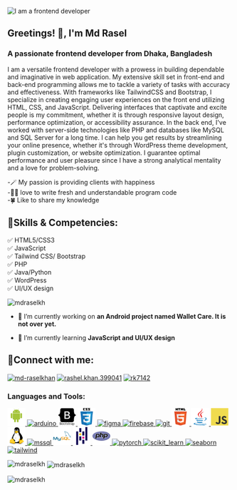 ![I am a frontend developer](https://media.licdn.com/dms/image/D4D16AQHTZmtvAY5c0A/profile-displaybackgroundimage-shrink_350_1400/0/1687081099008?e=1715212800&v=beta&t=dDXBh7tMeOQx8Pw9fVwMxmBHHClfqN_yMiEF-zzTmlE)

## Greetings! 👋, I'm Md Rasel
### A passionate frontend developer from Dhaka, Bangladesh

<p>I am a versatile frontend developer with a prowess in building dependable and imaginative in web application. My extensive skill set in front-end and back-end programming allows me to tackle a variety of tasks with accuracy and effectiveness. With frameworks like TailwindCSS and Bootstrap, I specialize in creating engaging user experiences on the front end utilizing HTML, CSS, and JavaScript. Delivering interfaces that captivate and excite people is my commitment, whether it is through responsive layout design, performance optimization, or accessibility assurance. In the back end, I've worked with server-side technologies like PHP and databases like MySQL and SQL Server for a long time. I can help you get results by streamlining your online presence, whether it's through WordPress theme development, plugin customization, or website optimization. I guarantee optimal performance and user pleasure since I have a strong analytical mentality and a love for problem-solving.</p>

<p>
-🪄 My passion is providing clients with happiness <br>
-👨‍💻 love to write fresh and understandable program code <br>
-🍀 Like to share my knowledge <br>
</p>


## 🤹Skills & Competencies: 
✅ HTML5/CSS3 <br>
✅ JavaScript <br>
✅ Tailwind CSS/ Bootstrap <br>
✅ PHP <br>
✅ Java/Python <br>
✅ WordPress <br>
✅ UI/UX design <br>



<p align="left"> <img src="https://komarev.com/ghpvc/?username=mdraselkh&label=Profile%20views&color=0e75b6&style=flat" alt="mdraselkh" /> </p>

- 🔭 I’m currently working on **an Android project named Wallet Care. It is not over yet.**

- 🌱 I’m currently learning **JavaScript and UI/UX design**

## 🍵Connect with me:
<p align="left">
<a href="https://linkedin.com/in/md-raselkhan" target="blank"><img align="center" src="https://raw.githubusercontent.com/rahuldkjain/github-profile-readme-generator/master/src/images/icons/Social/linked-in-alt.svg" alt="md-raselkhan" height="30" width="40" /></a>
<a href="https://fb.com/rashel.khan.399041" target="blank"><img align="center" src="https://raw.githubusercontent.com/rahuldkjain/github-profile-readme-generator/master/src/images/icons/Social/facebook.svg" alt="rashel.khan.399041" height="30" width="40" /></a>
<a href="https://dribbble.com/rk7142" target="blank"><img align="center" src="https://raw.githubusercontent.com/rahuldkjain/github-profile-readme-generator/master/src/images/icons/Social/dribbble.svg" alt="rk7142" height="30" width="40" /></a>
</p>

<h3 align="left">Languages and Tools:</h3>
<p align="left"> <a href="https://developer.android.com" target="_blank" rel="noreferrer"> <img src="https://raw.githubusercontent.com/devicons/devicon/master/icons/android/android-original-wordmark.svg" alt="android" width="40" height="40"/> </a> <a href="https://www.arduino.cc/" target="_blank" rel="noreferrer"> <img src="https://cdn.worldvectorlogo.com/logos/arduino-1.svg" alt="arduino" width="40" height="40"/> </a> <a href="https://getbootstrap.com" target="_blank" rel="noreferrer"> <img src="https://raw.githubusercontent.com/devicons/devicon/master/icons/bootstrap/bootstrap-plain-wordmark.svg" alt="bootstrap" width="40" height="40"/> </a> <a href="https://www.w3schools.com/css/" target="_blank" rel="noreferrer"> <img src="https://raw.githubusercontent.com/devicons/devicon/master/icons/css3/css3-original-wordmark.svg" alt="css3" width="40" height="40"/> </a> <a href="https://www.figma.com/" target="_blank" rel="noreferrer"> <img src="https://www.vectorlogo.zone/logos/figma/figma-icon.svg" alt="figma" width="40" height="40"/> </a> <a href="https://firebase.google.com/" target="_blank" rel="noreferrer"> <img src="https://www.vectorlogo.zone/logos/firebase/firebase-icon.svg" alt="firebase" width="40" height="40"/> </a> <a href="https://git-scm.com/" target="_blank" rel="noreferrer"> <img src="https://www.vectorlogo.zone/logos/git-scm/git-scm-icon.svg" alt="git" width="40" height="40"/> </a> <a href="https://www.w3.org/html/" target="_blank" rel="noreferrer"> <img src="https://raw.githubusercontent.com/devicons/devicon/master/icons/html5/html5-original-wordmark.svg" alt="html5" width="40" height="40"/> </a> <a href="https://www.java.com" target="_blank" rel="noreferrer"> <img src="https://raw.githubusercontent.com/devicons/devicon/master/icons/java/java-original.svg" alt="java" width="40" height="40"/> </a> <a href="https://developer.mozilla.org/en-US/docs/Web/JavaScript" target="_blank" rel="noreferrer"> <img src="https://raw.githubusercontent.com/devicons/devicon/master/icons/javascript/javascript-original.svg" alt="javascript" width="40" height="40"/> </a> <a href="https://www.linux.org/" target="_blank" rel="noreferrer"> <img src="https://raw.githubusercontent.com/devicons/devicon/master/icons/linux/linux-original.svg" alt="linux" width="40" height="40"/> </a> <a href="https://www.microsoft.com/en-us/sql-server" target="_blank" rel="noreferrer"> <img src="https://www.svgrepo.com/show/303229/microsoft-sql-server-logo.svg" alt="mssql" width="40" height="40"/> </a> <a href="https://www.mysql.com/" target="_blank" rel="noreferrer"> <img src="https://raw.githubusercontent.com/devicons/devicon/master/icons/mysql/mysql-original-wordmark.svg" alt="mysql" width="40" height="40"/> </a> <a href="https://pandas.pydata.org/" target="_blank" rel="noreferrer"> <img src="https://raw.githubusercontent.com/devicons/devicon/2ae2a900d2f041da66e950e4d48052658d850630/icons/pandas/pandas-original.svg" alt="pandas" width="40" height="40"/> </a> <a href="https://www.php.net" target="_blank" rel="noreferrer"> <img src="https://raw.githubusercontent.com/devicons/devicon/master/icons/php/php-original.svg" alt="php" width="40" height="40"/> </a> <a href="https://pytorch.org/" target="_blank" rel="noreferrer"> <img src="https://www.vectorlogo.zone/logos/pytorch/pytorch-icon.svg" alt="pytorch" width="40" height="40"/> </a> <a href="https://scikit-learn.org/" target="_blank" rel="noreferrer"> <img src="https://upload.wikimedia.org/wikipedia/commons/0/05/Scikit_learn_logo_small.svg" alt="scikit_learn" width="40" height="40"/> </a> <a href="https://seaborn.pydata.org/" target="_blank" rel="noreferrer"> <img src="https://seaborn.pydata.org/_images/logo-mark-lightbg.svg" alt="seaborn" width="40" height="40"/> </a> <a href="https://tailwindcss.com/" target="_blank" rel="noreferrer"> <img src="https://www.vectorlogo.zone/logos/tailwindcss/tailwindcss-icon.svg" alt="tailwind" width="40" height="40"/> </a> </p>

<p><img align="left" src="https://github-readme-stats.vercel.app/api/top-langs?username=mdraselkh&show_icons=true&locale=en&layout=compact" alt="mdraselkh" /></p>

<p>&nbsp;<img align="center" src="https://github-readme-stats.vercel.app/api?username=mdraselkh&show_icons=true&locale=en" alt="mdraselkh" /></p>


<p><img align="center" src="https://github-readme-streak-stats.herokuapp.com/?user=mdraselkh&" alt="mdraselkh" /></p>

